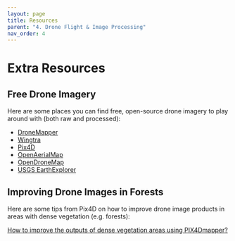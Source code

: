```yaml
---
layout: page
title: Resources
parent: "4. Drone Flight & Image Processing"
nav_order: 4
---
```


# Extra Resources

## Free Drone Imagery

Here are some places you can find free, open-source drone imagery to play around with (both raw and processed):

* [DroneMapper](https://dronemapper.com/sample_data/)
* [Wingtra](https://wingtra.com/mapping-drone-wingtraone/aerial-map-types/data-sets-and-maps/)
* [Pix4D](https://support.pix4d.com/hc/en-us/articles/360000235126-Example-projects-real-photogrammetry-data#quarry)
* [OpenAerialMap](https://openaerialmap.org/)
* [OpenDroneMap](https://www.opendronemap.org/odm/datasets/)
* [USGS EarthExplorer](https://earthexplorer.usgs.gov/)

## Improving Drone Images in Forests

Here are some tips from Pix4D on how to improve drone image products in areas with dense vegetation (e.g. forests):

[How to improve the outputs of dense vegetation areas using PIX4Dmapper?](https://support.pix4d.com/hc/en-us/articles/202560159-How-to-improve-the-outputs-of-dense-vegetation-areas-using-PIX4Dmapper)